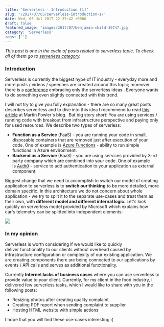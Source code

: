 ```yaml
---
title: 'Serverless - Introduction [1]'
slug: '/2017/07/05/serverless-introduction-1/'
date: Wed, 05 Jul 2017 22:35:42 +0000
draft: false
featured_image: 'images/2017/07/benjamin-child-19747.jpg'
category: 'Serverless'
tags: ['']
---
```


_This post is one in the cycle of posts related to serverless topic. To check all of them go to [serverless category](http://radblog.pl/en/category/serverless/)._

### Introduction

Serverless is currently the biggest hype of IT industry - everyday more and more posts / videos / speeches are created around this topic; moreover there is a [conference](http://serverlessconf.io/) embracing only the serverless ideas . Everyone wants to do something even slightly connected with this trend.

I will not try to give you fully explanation - there are so many great posts describes serverless and to dive into this idea I recommend to read [this article](https://martinfowler.com/articles/serverless.html) at Martin Fowler's blog.  But big story short: You are using services / running code with breakout from infrastructure perspective and paying only for used resources. We describe two types of serverless:

*   **Function as a Service** (FaaS) - you are running your code in small, disposable containers that are removed just after execution of your code. One of example is [Azure Functions](https://azure.microsoft.com/en-us/services/functions/) - ability to run simple functions in Azure environment.
*   **Backend as a Service** (BaaS) - you are using services provided by 3-rd party company which are combined into your code. One of example is [Auth0](https://auth0.com/) \- service to add authentication to your application as external component.

Biggest change that we need to accomplish to switch our model of creating application to serverless is to **switch our thinking** to be more detailed, more domain specific. In this architecture we do not concern about whole application - we try to split it to the separate use-cases and treat them as their own, with **different model and different internal logic**. Let's look quickly on serverless model provided by Microsoft which explains how car's telemetry can be splitted into independent elements:

![](https://i-msdn.sec.s-msft.com/dynimg/IC865521.png)

### In my opinion

Serverless is worth considering if we would like to quickly deliver functionality to our clients without overhead caused by infrastructure configuration or complexity of our existing application. We are creating components there are being connected to our applications by events / API calls and serves as additional functionality.

Currently **Internet lacks of business cases** where you can use serverless to provide value to your client. Currently, for my client in the food industry, I delivered few serverless tasks, which I would like to share with you in the following posts:

*   Resizing photos after creating quality complaint
*   Creating PDF report when sending complaint to supplier
*   Hosting HTML website with simple actions

I hope that you will find these use-cases interesting :)